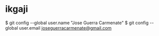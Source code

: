 # ikgaji
$ git config --global user.name "Jose Guerra Carmenate"
$ git config --global user.email joseguerracarmenate@gmail.com
